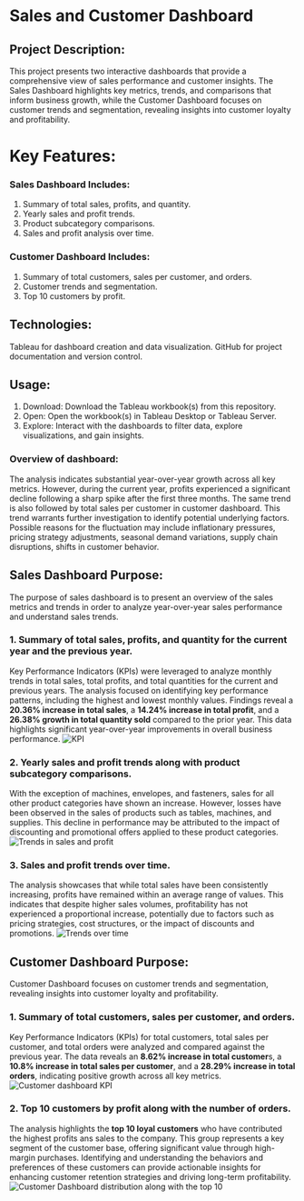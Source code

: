 # Sales and Customer Dashboard
## Project Description:

This project presents two interactive dashboards that provide a comprehensive view of sales performance and customer insights. The Sales Dashboard highlights key metrics, trends, and comparisons that inform business growth, while the Customer Dashboard focuses on customer trends and segmentation, revealing insights into customer loyalty and profitability.

# Key Features:

### Sales Dashboard Includes:
1. Summary of total sales, profits, and quantity.
2. Yearly sales and profit trends.
3. Product subcategory comparisons.
4. Sales and profit analysis over time.
### Customer Dashboard Includes:
1. Summary of total customers, sales per customer, and orders.
2. Customer trends and segmentation.
3. Top 10 customers by profit.

   
## Technologies:
Tableau for dashboard creation and data visualization.
GitHub for project documentation and version control.

## Usage:
1. Download: Download the Tableau workbook(s) from this repository.
2. Open: Open the workbook(s) in Tableau Desktop or Tableau Server.
3. Explore: Interact with the dashboards to filter data, explore visualizations, and gain insights.

### Overview of dashboard:
The analysis indicates substantial year-over-year growth across all key metrics. However, during the current year, profits experienced a significant decline following a 
sharp spike after the first three months. The same trend is also followed by total sales per customer in customer dashboard. This trend warrants further investigation to
identify potential underlying factors. Possible reasons for the fluctuation may include inflationary pressures, pricing strategy adjustments, seasonal demand variations, 
supply chain disruptions, shifts in customer behavior.

## Sales Dashboard Purpose:
The purpose of sales dashboard is to present an overview of the sales metrics and trends in order to analyze year-over-year sales performance and understand sales trends.

### 1. Summary of total sales, profits, and quantity for the current year and the previous year.
Key Performance Indicators (KPIs) were leveraged to analyze monthly trends in total sales, total profits, and total quantities for the current and previous years. The analysis 
focused on identifying key performance patterns, including the highest and lowest monthly values. Findings reveal a **20.36% increase in total sales**, a **14.24% increase in 
total profit**, and a **26.38% growth in total quantity sold** compared to the prior year. This data highlights significant year-over-year improvements in overall business performance.
![KPI](https://github.com/user-attachments/assets/424d846f-2e84-4cc9-a43a-3df5785a2f93)

### 2. Yearly sales and profit trends along with product subcategory comparisons.
With the exception of machines, envelopes, and fasteners, sales for all other product categories have shown an increase. However, losses have been observed in the sales of products 
such as tables, machines, and supplies. This decline in performance may be attributed to the impact of discounting and promotional offers applied to these product categories.
![Trends in sales and profit](https://github.com/user-attachments/assets/ed4f06ae-827c-488c-a2ca-40c809e63845)

### 3. Sales and profit trends over time.
The analysis showcases that while total sales have been consistently increasing, profits have remained within an average range of values. This indicates that despite higher sales volumes, 
profitability has not experienced a proportional increase, potentially due to factors such as pricing strategies, cost structures, or the impact of discounts and promotions.
![Trends over time](https://github.com/user-attachments/assets/e6e60af7-3278-4691-af4d-ab90a65cb958)

## Customer Dashboard Purpose:
Customer Dashboard focuses on customer trends and segmentation, revealing insights into customer loyalty and profitability.

### 1. Summary of total customers, sales per customer, and orders.
Key Performance Indicators (KPIs) for total customers, total sales per customer, and total orders were analyzed and compared against the previous year. The data reveals an **8.62% increase in 
total customer**s, a **10.8% increase in total sales per customer**, and a **28.29% increase in total orders**, indicating positive growth across all key metrics.
![Customer dashboard KPI](https://github.com/user-attachments/assets/6288d65c-cfd0-4952-90ad-4c542d294f11)

### 2. Top 10 customers by profit along with the number of orders.
The analysis highlights the **top 10 loyal customers** who have contributed the highest profits ans sales to the company. This group represents a key segment of the customer base, offering 
significant value through high-margin purchases. Identifying and understanding the behaviors and preferences of these customers can provide actionable insights for enhancing customer retention strategies and 
driving long-term profitability.![Customer Dashboard distribution along with the top 10](https://github.com/user-attachments/assets/c080d165-0976-485c-a5f6-6a9e8e955c4b)







   
